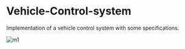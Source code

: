 # Vehicle-Control-system
Implementation of a vehicle control system with some specifications.

![m1](https://github.com/HagerShaban/Vehicle-Control-system/assets/95409941/af423f37-81e4-4970-b679-77680281281e)

